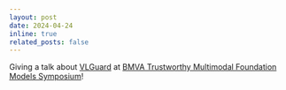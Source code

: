 ```yaml
---
layout: post
date: 2024-04-24
inline: true
related_posts: false
---
```


Giving a talk about [VLGuard](https://arxiv.org/abs/2402.02207) at [BMVA Trustworthy Multimodal Foundation Models Symposium](https://www.bmva.org/meetings/24-04-24-Multimodal%20Learning.html)! 
